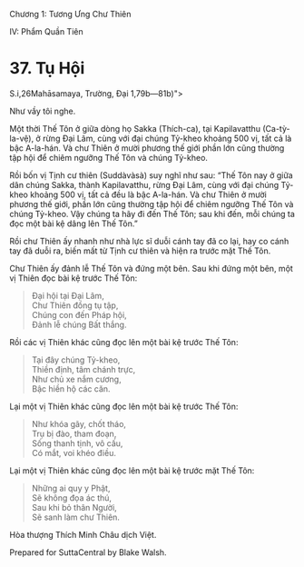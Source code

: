  

Chương 1: Tương Ưng Chư Thiên

IV: Phẩm Quần Tiên

# 37\. Tụ Hội

S.i,26Mahāsamaya, Trường, Ðại 1,79b—81b)">

Như vầy tôi nghe.

Một thời Thế Tôn ở giữa dòng họ Sakka (Thích-ca), tại Kapilavatthu (Ca-tỳ-la-vệ), ở rừng Ðại Lâm, cùng với đại chúng Tỷ-kheo khoảng 500 vị, tất cả là bậc A-la-hán. Và chư Thiên ở mười phương thế giới phần lớn cũng thường tập hội để chiêm ngưỡng Thế Tôn và chúng Tỷ-kheo.

Rồi bốn vị Tịnh cư thiên (Suddàvàsà) suy nghĩ như sau: “Thế Tôn nay ở giữa dân chúng Sakka, thành Kapilavatthu, rừng Ðại Lâm, cùng với đại chúng Tỷ-kheo khoảng 500 vị, tất cả đều là bậc A-la-hán. Và chư Thiên ở mười phương thế giới, phần lớn cũng thường tập hội để chiêm ngưỡng Thế Tôn và chúng Tỷ-kheo. Vậy chúng ta hãy đi đến Thế Tôn; sau khi đến, mỗi chúng ta đọc một bài kệ dâng lên Thế Tôn.”

Rồi chư Thiên ấy nhanh như nhà lực sĩ duỗi cánh tay đã co lại, hay co cánh tay đã duỗi ra, biến mất từ Tịnh cư thiên và hiện ra trước mặt Thế Tôn.

Chư Thiên ấy đảnh lễ Thế Tôn và đứng một bên. Sau khi đứng một bên, một vị Thiên đọc bài kệ trước Thế Tôn:

> Ðại hội tại Ðại Lâm,  
> Chư Thiên đồng tụ tập,  
> Chúng con đến Pháp hội,  
> Ðảnh lễ chúng Bất thắng.

Rồi các vị Thiên khác cũng đọc lên một bài kệ trước Thế Tôn:

> Tại đây chúng Tỷ-kheo,  
> Thiền định, tâm chánh trực,  
> Như chủ xe nắm cương,  
> Bậc hiền hộ các căn.

Lại một vị Thiên khác cũng đọc lên một bài kệ trước Thế Tôn:

> Như khóa gãy, chốt tháo,  
> Trụ bị đào, tham đoạn,  
> Sống thanh tịnh, vô cấu,  
> Có mắt, voi khéo điều.

Lại một vị Thiên khác cũng đọc lên một bài kệ trước mặt Thế Tôn:

> Những ai quy y Phật,  
> Sẽ không đọa ác thú,  
> Sau khi bỏ thân Người,  
> Sẽ sanh làm chư Thiên.

Hòa thượng Thích Minh Châu dịch Việt.

Prepared for SuttaCentral by Blake Walsh.
